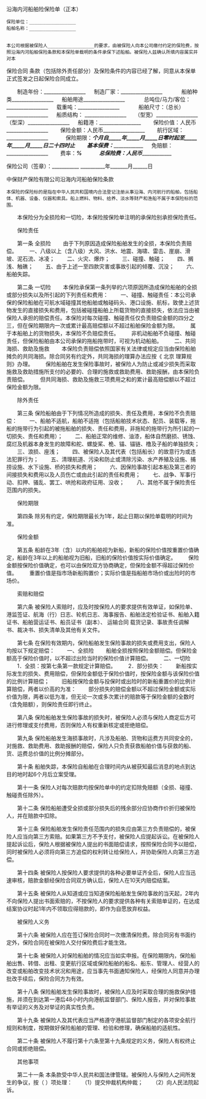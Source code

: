 
 


沿海内河船舶险保险单（正本）


    保险单位：_________________ 
    船舶名称：_________________


    本公司根据被保险人_________________的要求，由被保险人向本公司缴付约定的保险费，按照沿海内河船舶保险条款和本保险单载明的条件承保下述船舶。被保险人兹确认所填内容属实并对本
保险合同
条款（包括除外责任部分）及保险条件的内容已经了解，同意从本保单正式签发之日起保险合同成立。


　　制造年份：_________________
 　 制造厂家：_________________ 　 
　　船舶种类_________________
 　 船舶用途_________________ 　 
　　总吨位/马力/客位：_________________
 　 载重吨：_________________ 　 
　　船舶尺寸：（总长）_________________
 　 船质结构： _________________
          　  （型宽）_________________　 
          　  （型深）_________________
 　 船籍港：_________________ 
　　保险价值：人民币_________________
　　保险金额：人民币_________________
　　航行区域：_________________　 
　　保险期限：_____个月自_____年_____月_____日零时起至_____年_____月_____日二十四时止
　　基本保费：_________________
 　 免赔额：_________________
　　费率：_____%　 
　　总保险费：人民币_________________


 


保险公司（签章）：___________
__________年_______月______日


中保财产保险有限公司沿海内河船舶保险条款


    本保险的保险标的是指在中华人民共和国境内合法登记注册从事沿海、内河航行的船舶，包括船体、机器、设备、仪器和索具。船上燃料、物料、给养、淡水等财产和渔船不属于本保险标的范围。
　　本保险分为全损险和一切险，本保险按保险单注明的承保险别承担保险责任。


　　保险责任


　　第一条  全损险
　　由于下列原因造成保险船舶发生的全损，本保险负责赔偿。
　　一、八级以上（含八级）大风、洪水、地震、海啸、雷击、崖崩、滑坡、泥石流、冰凌；
　　二、火灾、爆炸；
　　三、碰撞、触碰；
　　四、搁浅、触礁；
　　五、由于上述一至四款灾害或事故引起的倾覆、沉没；
　　六、船舶失踪。


　　第二条  一切险
　　本保险承保第一条列举的六项原因所造成保险船舶的全损或部分损失以及所引起的下列责任和费用：
　　一、碰撞、触碰责任：本公司承保的保险船舶在可航水域碰撞其他船舶或触碰码头、港口设施、航标，致使上述货物发生的直接损失和费用，包括被碰撞船舶上所载货物的直接损失，依法应当由被保险人承担的赔偿责任。本保险对每次碰撞、触碰责任仅负责赔偿金额的四分之三，但在保险期限内一次或累计最高赔偿额以不超过船舶保险金额为限。
　　属于本船舶上的货物损失，本保险不负赔偿责任。
　　非机动船舶不负碰撞、触碰责任，但保险船舶由本公司承保的拖船拖带时，可视为机动船舶。
　　二、共同海损、救助及施救
　　本保险负责赔偿依照国家有关法律或规定应当由保险船舶摊负的共同海损。除合同另有约定外，共同海损的理算办法应按《
北京
理算规则》办理。
　　保险船舶在发生保险事故时，被保险人为防止或减少损失而采取施救及救助措施所支付的必要的、合理的施救或救助费用、救助报酬，由本保险负责赔偿。
　　但共同海损、救助及施救三项费用之和的累计最高赔偿额以不超过保险金额为限。


　　除外责任


　　第三条  保险船舶由于下列情况所造成的损失、责任及费用，本保险不负责赔偿：
　　一、船舶不适航，船舶不适拖（包括船舶技术状态、配员、装载等，拖船的拖带行为引起的被拖船舶的损失、责任和费用，非拖轮的拖带行为所引起的一切损失、责任和费用）；
　　二、船舶正常的维修、油漆，船体自然磨损、锈蚀、腐烂及机器本身发生的故障和舵、螺旋桨、桅、锚、锚链、橹及子船的单独损失；
　　三、浪损、座浅；
　　四、被保险人及其代表（包括船长）的故意行为或违法犯罪行为；
　　五、清理航道、污染和防止或清除污染、水产养殖及设施、捕捞设施、水下设施、桥的损失和费用；
　　六、因保险事故引起本船及第三者的间接损失和费用以及人员伤亡或由此引起的责任和费用；
　　七、战争、军事行动、扣押、骚乱、罢工、哄抢和政府征用、没收；
　　八、其他不属于保险责任范围内的损失。


　　保险期限


　　第四条  除另有约定，保险期限最长为1年，起止日期以保险单载明的时间为准。


　　保险金额


　　第五条  船龄在3年（含）以内的船舶视为新船，新船的保险价值按重置价值确定，船龄在3年以上的船舶视为旧船，旧船的保险价值按实际价值确定。
　　保险金额按保险价值确定，也可以由保险双方协商确定，但保险金额不得超过保险价值。
　　重置价值是指市场新船购置价；实际价值是指船舶市场价或出险时的市场价。


　　索赔和赔偿


　　第六条  被保险人索赔时，应及时按保险人的要求提供有效单证，如保险单、港监签证、航海（行）日志、轮机日志、海事报告、船舶法定检验证书、船舶入籍证书、船舶营运证书、船员证书（副本）、
运输合同
载货记录、事故责任调解书、裁决书、损失清单及其他有关文件。


　　第七条  在保险有效期内，保险船舶发生保险事故的损失或费用支出，保险人均按以下规定赔偿：
　　一、全损险
　　船舶全损按照保险金额赔偿。但保险金额高于保险价值时，以不超过出险当时的保险价值计算赔偿。
　　二、一切险
　　1．全损：按第七条第一款规定计算赔偿。
　　2．部分损失：
　　新船按实际发生的损失、费用赔偿，但保险金额低于保险价值时，按保险金额与该保险价值的比例计算赔偿；
　　旧船按保险金额与投保时或出险时的新船重置价的比例计算赔偿，两者以价高的为准：
　　部分损失的赔偿金额以不超过保险金额或实际价值为限，两者以低为准，但无论一次或多次累计的赔款等于保险金额的全数时（含免赔额），则保险责任即行终止。


　　第八条  保险船舶发生保险事故的损失时，被保险人必须与保险人商定后方可进行修理或支付费用，否则保险人有权重新核定或拒绝赔偿。


　　第九条  保险船舶发生海损事故时，凡涉及船舶、货物和运费方共同安全的，对施救、救助费用、救助报酬的赔偿，保险人只负责获救船舶价值与获救的船、货、运费总价值的比例分摊部分。


　　第十条  船舶失踪，本保险自船舶在合理时间内从被获知最后消息的地点到达目的地时起6个月后立案受理。


　　第十一条  保险人对每次赔款均按保险单中的约定扣除免赔额（全损、碰撞、触碰责任除外）。


　　第十二条  保险船舶遭受全损或部分损失后的残余部分应协商作价折归被保险人，并在赔款中扣除。


　　第十三条  保险船舶发生保险责任范围内的损失应由第三方负责赔偿的，被保险人应当向第三方索赔。如果第三方不予支付，被保险人应提起诉讼。在被保险人提起诉讼后，保险人根据被保险人提出的书面赔偿请求，按照保险合同予以赔偿，同时被保险人必须将向第三方追偿的权利转让给保险人，并协助保险人向第三方追偿。


　　第十四条  被保险人按保险人要求提供的各种必要单证齐全后，保险人应当迅速审核，赔款金额经保险合同双方确认后，保险人在10天内赔偿结案。


　　第十五条  被保险人从知道或应当知道保险船舶发生保险事故的当天起，2年内不向保险人提出书面索赔的，不按保险人的要求提供各种有关索赔单证的，在达成结案协议时起1年内不领取应得赔款的，即作为自愿放弃权益。


　　被保险人义务


　　第十六条  被保险人应在签订保险合同时一次缴清保险费。除合同另有书面约定外，保险合同在被保险人交付保险费后才能生效。


　　第十七条  被保险人对保险船舶的情况应当如实申报。在保险期限内，保险船舶出售、转借、出租、变更航行区域或保险船舶的船名、船东、管理人、经营人的改变或船舶改变技术状况和用途，应当事先书面通知保险人，经保险人同意并办理批改手续后，保险合同方为有效。


　　第十八条  保险船舶发生保险事故时，被保险人应及时采取合理的施救保护措施，并须在到达第一港后48小时内向港航监督部门、保险人报告，并对保险事故有举证的义务及对举证的真实性负责。


　　第十九条  被保险人及其代表应当严格遵守港航监督部门制定的各项安全航行规则和制度，按期做好保险船舶的管理、检验和修理，确保船舶的适航性。


　　第二十条  被保险人不履行第十六条至第十九条规定的义务，保险人有权终止合同或拒绝赔偿。


　　其他事项


　　第二十一条  本条款受中华人民共和国法律管辖。被保险人与保险人之间所发生的争议，按（ ）项处理：
　　（1）提交仲裁机构仲裁；
　　（2）向人民法院起诉。
 


 

 
 
 
 
 
  


  
 

  


  


  
 
 
 
 


